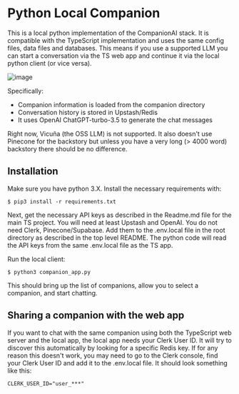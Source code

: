 # Python Local Companion 

This is a local python implementation of the CompanionAI stack. It is compatible with 
the TypeScript implementation and uses the same config files, data files and databases. 
This means if you use a supported LLM you can start a conversation via the TS web app 
and continue it via the local python client (or vice versa).

![image](https://github.com/a16z-infra/companion-app/assets/286029/f7382ef9-4948-40f8-acc1-27396b864037)

Specifically:
- Companion information is loaded from the companion directory
- Conversation history is stored in Upstash/Redis
- It uses OpenAI ChatGPT-turbo-3.5 to generate the chat messages

Right now, Vicuña (the OSS LLM) is not supported. It also doesn't use Pinecone for the
backstory but unless you have a very long (> 4000 word) backstory there should be no
difference.

## Installation

Make sure you have python 3.X. Install the necessary requirements with:

```
$ pip3 install -r requirements.txt
```

Next, get the necessary API keys as described in the Readme.md file for the main TS project.
You will need at least Upstash and OpenAI. You do not need Clerk, Pinecone/Supabase.
Add them to the .env.local file in the root directory as described in the top level README.
The python code will read the API keys from the same .env.local file as the TS app.

Run the local client:
```
$ python3 companion_app.py
```

This should bring up the list of companions, allow you to select a companion, and start chatting.

## Sharing a companion with the web app

If you want to chat with the same companion using both the TypeScript web server and the local 
app, the local app needs your Clerk User ID. It will try to discover this automatically by looking
for a specific Redis key. If for any reason this doesn't work, you may need to go to the Clerk
console, find your Clerk User ID and add it to the .env.local file. It should look something
like this:

```
CLERK_USER_ID="user_***"
```
